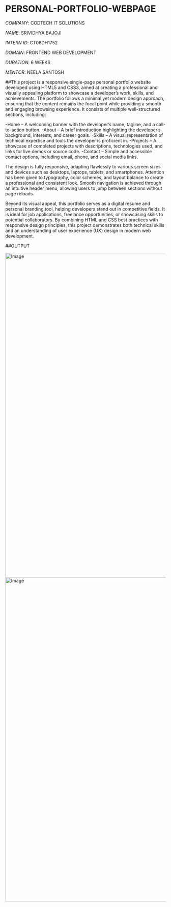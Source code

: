 # PERSONAL-PORTFOLIO-WEBPAGE

*COMPANY*: CODTECH IT SOLUTIONS

*NAME*: SRIVIDHYA BAJOJI

*INTERN ID*: CT06DH1752

*DOMAIN*: FRONTEND WEB DEVELOPMENT

*DURATION*: 6 WEEKS

*MENTOR*: NEELA SANTOSH

##This project is a responsive single-page personal portfolio website developed using HTML5 and CSS3, aimed at creating a professional and visually appealing platform to showcase a developer’s work, skills, and achievements. The portfolio follows a minimal yet modern design approach, ensuring that the content remains the focal point while providing a smooth and engaging browsing experience. It consists of multiple well-structured sections, including:

-Home – A welcoming banner with the developer’s name, tagline, and a call-to-action button.
-About – A brief introduction highlighting the developer’s background, interests, and career goals.
-Skills – A visual representation of technical expertise and tools the developer is proficient in.
-Projects – A showcase of completed projects with descriptions, technologies used, and links for live demos or source code.
-Contact – Simple and accessible contact options, including email, phone, and social media links.

The design is fully responsive, adapting flawlessly to various screen sizes and devices such as desktops, laptops, tablets, and smartphones. Attention has been given to typography, color schemes, and layout balance to create a professional and consistent look. Smooth navigation is achieved through an intuitive header menu, allowing users to jump between sections without page reloads.

Beyond its visual appeal, this portfolio serves as a digital resume and personal branding tool, helping developers stand out in competitive fields. It is ideal for job applications, freelance opportunities, or showcasing skills to potential collaborators. By combining HTML and CSS best practices with responsive design principles, this project demonstrates both technical skills and an understanding of user experience (UX) design in modern web development.

##OUTPUT

<img width="1920" height="1020" alt="Image" src="https://github.com/user-attachments/assets/2b5bce44-eb19-4acd-9585-15d3f94dd8ac" />

<img width="1920" height="1020" alt="Image" src="https://github.com/user-attachments/assets/2a394205-0c6d-46b4-8233-b6ee86d8dfee" />



